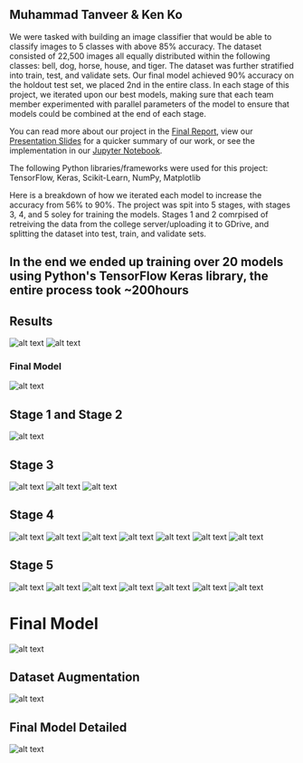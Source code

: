 ## Muhammad Tanveer & Ken Ko
We were tasked with building an image classifier that would be able to classify images to 5 classes with above 85% accuracy. The dataset consisted of 22,500 images all equally distributed within the following classes: bell, dog, horse, house, and tiger. The dataset was further stratified into train, test, and validate sets.
Our final model achieved 90% accuracy on the holdout test set, we placed 2nd in the entire class. In each stage of this project, we iterated upon our best models, making sure that each team member experimented with parallel parameters of the model to ensure that models could be combined at the end of each stage.


You can read more about our project in the [Final Report](https://github.com/tanveerm176/CNN_ImageClassification/blob/main/DeepLearning_FinalReport.pdf), view our [Presentation Slides](https://github.com/tanveerm176/CNN_ImageClassification/blob/main/MuhammadTanveer_KenKo_DL_Presentation.pdf) for a quicker summary of our work, or see the implementation in our [Jupyter Notebook](https://github.com/tanveerm176/CNN_ImageClassification/blob/main/CNN_ImageClassification_DeepLearning.ipynb).

The following Python libraries/frameworks were used for this project: TensorFlow, Keras, Scikit-Learn, NumPy, Matplotlib

Here is a breakdown of how we iterated each model to increase the accuracy from 56% to 90%. The project was spit into 5 stages, with stages 3, 4, and 5 soley for training the models. Stages 1 and 2 comrpised of retreiving the data from the college server/uploading it to GDrive, and splitting the dataset into test, train, and validate sets. 

## **In the end we ended up training over 20 models using Python's TensorFlow Keras library, the entire process took ~200hours**  

## Results
![alt text](./images/actualPredicted.png)
![alt text](./images/corrMatrix.png)

### Final Model
![alt text](./images/image-18.png)


## Stage 1 and Stage 2
![alt text](./images/image.png)

## Stage 3
![alt text](./images/image-1.png)
![alt text](./images/image-2.png)
![alt text](./images/image-3.png)

## Stage 4
![alt text](./images/image-4.png)
![alt text](./images/image-5.png)
![alt text](./images/image-6.png)
![alt text](./images/image-7.png)
![alt text](./images/image-8.png)
![alt text](./images/image-9.png)
![alt text](./images/image-10.png)

## Stage 5
![alt text](./images/image-11.png)
![alt text](./images/image-12.png)
![alt text](./images/image-13.png)
![alt text](./images/image-14.png)
![alt text](./images/image-15.png)
![alt text](./images/image-16.png)
![alt text](./images/image-17.png)

# Final Model
![alt text](./images/image-18.png)

## Dataset Augmentation
![alt text](./images/image-19.png)

## Final Model Detailed
![alt text](./images/image-20.png)
